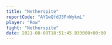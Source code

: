 ```yaml
---
title: "Netherspite"
reportCode: "AY1wQfdJ3FnWykmL"
player: "Row"
fight: "Netherspite"
date: 2021-08-09T18:51:45.833000+00:00
---
```

